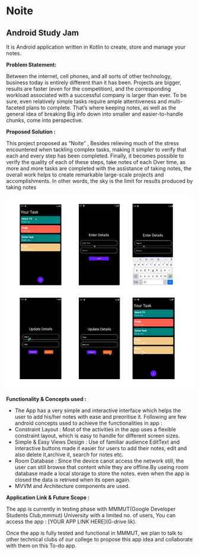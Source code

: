 # Noite
## Android Study Jam
It is Android application written in Kotlin to create, store and manage your notes.

<b> Problem Statement: </b>

Between the internet, cell phones, and all sorts of other technology, business today is entirely different than it has been. Projects are bigger, results are faster (even for the competition), and the corresponding workload associated with a successful company is larger than ever. To be sure, even relatively simple tasks require ample attentiveness and multi-faceted plans to complete.
That’s where keeping notes, as well as the general idea of breaking Big info down into smaller and easier-to-handle chunks,  come into perspective.

<b> Proposed Solution : </b>

This project proposed as “Noite” , Besides relieving much of the stress encountered when tackling complex tasks, making it simpler to verify that each and every step has been completed. Finally, it becomes possible to verify the quality of each of these steps, take notes of each Over time, as more and more tasks are completed with the assistance of taking notes, the overall work helps to create remarkable large-scale projects and accomplishments. In other words, the sky is the limit for results produced by taking notes

<img width="559" alt="sampleimages" src="https://github.com/coderaky/Toedoe/blob/main/readme%20assets/Artboard%201.png">
    	  	
<b> Functionality & Concepts used : </b>

- The App has a very simple and interactive interface which helps the user to add his/her notes with ease and preoritise it. Following are few android concepts used to achieve the functionalities in app : 
- Constraint Layout : Most of the activities in the app uses a flexible constraint layout, which is easy to handle for different screen sizes.
- Simple & Easy Views Design : Use of familiar audience EditText and interactive buttons made it easier for users to add their notes, edit and also delete it,archive it, search for notes etc.
- Room Database : Since the device canot access the network still, the user can still browse that content while they are offline.By useing room database made a local storage to store the notes. even when the app is closed the data is retrived when its open again.
- MVVM and Architecture components are used.

<b> Application Link & Future Scope : </b>

The app is currently in testing phase with MMMUT(Google Developer Students Club,mmmut) University with a limited no. of users, You can access the app : [YOUR APP LINK HERE](G-drive lik).

Once the app is fully tested and functional in MMMUT, we plan to talk to other technical clubs of our college to propose this app idea and collaborate with them on this To-do app.
